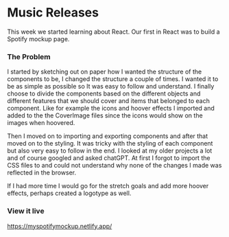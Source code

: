 # Music Releases

This week we started learning about React. Our first in React was to build a Spotify mockup page. 

### The Problem

I started by sketching out on paper how I wanted the structure of the components to be, I changed the structure a couple of times. I wanted it to be as simple as possible so It was easy to follow and understand. I finally choose to divide the components based on the different objects and different features that we should cover and items that belonged to each component. Like for example the icons and hoover effects I imported and added to the the CoverImage files since the icons would show on the images when hoovered. 

Then I moved on to importing and exporting components and after that moved on to the styling. It was tricky with the styling of each component but also very easy to follow in the end. I looked at my older projects a lot and of course googled and asked chatGPT. At first I forgot to import the CSS files to and could not understand why none of the changes I made was reflected in the browser. 

If I had more time I would go for the stretch goals and add more hoover effects, perhaps created a logotype as well. 

### View it live
https://myspotifymockup.netlify.app/

